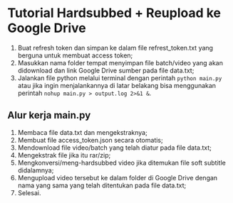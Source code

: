 # Tutorial Hardsubbed + Reupload ke Google Drive
1. Buat refresh token dan simpan ke dalam file refrest_token.txt yang berguna untuk membuat access token;
2. Masukkan nama folder tempat menyimpan file batch/video yang akan didownload dan link Google Drive sumber pada file data.txt;
3. Jalankan file python melalui terminal dengan perintah ```python main.py``` atau jika ingin menjalankannya di latar belakang bisa menggunakan perintah ```nohup main.py > output.log 2>&1 &```.

Alur kerja main.py
---
1. Membaca file data.txt dan mengekstraknya;
2. Membuat file access_token.json secara otomatis;
3. Mendownload file video/batch yang telah diatur pada file data.txt;
4. Mengekstrak file jika itu rar/zip;
5. Mengkonversi/meng-hardsubbed video jika ditemukan file soft subtitle didalamnya;
6. Mengupload video tersebut ke dalam folder di Google Drive dengan nama yang sama yang telah ditentukan pada file data.txt;
7. Selesai.
